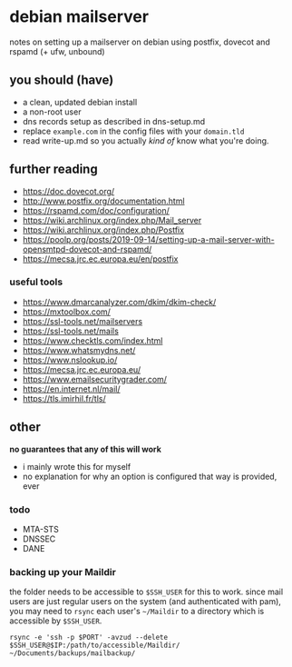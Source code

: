 # debian mailserver

notes on setting up a mailserver on debian using postfix, dovecot and rspamd (+ ufw, unbound)

## you should (have)
* a clean, updated debian install
* a non-root user
* dns records setup as described in dns-setup.md
* replace `example.com` in the config files with your `domain.tld`
* read write-up.md so you actually _kind of_ know what you're doing.

## further reading
* https://doc.dovecot.org/
* http://www.postfix.org/documentation.html
* https://rspamd.com/doc/configuration/
* https://wiki.archlinux.org/index.php/Mail_server
* https://wiki.archlinux.org/index.php/Postfix
* https://poolp.org/posts/2019-09-14/setting-up-a-mail-server-with-opensmtpd-dovecot-and-rspamd/
* https://mecsa.jrc.ec.europa.eu/en/postfix

### useful tools
* https://www.dmarcanalyzer.com/dkim/dkim-check/
* https://mxtoolbox.com/
* https://ssl-tools.net/mailservers
* https://ssl-tools.net/mails
* https://www.checktls.com/index.html
* https://www.whatsmydns.net/
* https://www.nslookup.io/
* https://mecsa.jrc.ec.europa.eu/
* https://www.emailsecuritygrader.com/
* https://en.internet.nl/mail/
* https://tls.imirhil.fr/tls/

## other

**no guarantees that any of this will work**

* i mainly wrote this for myself
* no explanation for why an option is configured that way is provided, ever

### todo
* MTA-STS
* DNSSEC
* DANE

### backing up your Maildir
the folder needs to be accessible to `$SSH_USER` for this to work. since mail users are just regular users on the system (and authenticated with pam), you may need to `rsync` each user's `~/Maildir` to a directory which is accessible by `$SSH_USER`.

`rsync -e 'ssh -p $PORT' -avzud --delete $SSH_USER@$IP:/path/to/accessible/Maildir/ ~/Documents/backups/mailbackup/`
